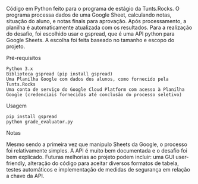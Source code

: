 Código em Python feito para o programa de estágio da Tunts.Rocks. O programa processa dados de uma Google Sheet, calculando notas, situação do aluno, e notas finais para aprovação. Após processamento, a planilha é automaticamente atualizada com os resultados.
Para a realização do desafio, foi escolhido usar o gspread, que é uma API python para Google Sheets. A escolha foi feita baseado no tamanho e escopo do projeto.

Pré-requisitos

    Python 3.x
    Biblioteca gspread (pip install gspread)
    Uma Planilha Google com dados dos alunos, como fornecido pela Tunts.Rocks
    Uma conta de serviço do Google Cloud Platform com acesso à Planilha Google (credenciais fornecidas até conclusão do processo seletivo)

Usagem

    pip install gspread
    python grade_evaluator.py


Notas

Mesmo sendo a primeira vez que manipulo Sheets da Google, o processo foi relativamente simples. A API é muito bem documentada e o desafio foi bem explicado.
Futuras melhorias ao projeto podem incluir: uma GUI user-friendly, alteração do código para aceitar diversos formatos de tabela, testes automáticos e implementação de medidas de segurança em relação a chave da API.
